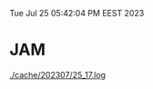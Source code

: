 Tue Jul 25 05:42:04 PM EEST 2023
# JAM
<a href='./cache/202307/25_17.log'>./cache/202307/25_17.log</a>
